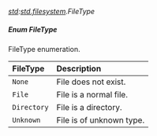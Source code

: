 _[std](../../modules/std/std-module.md):[std.filesystem](../../modules/std/std-filesystem.md).FileType_
##### Enum FileType
FileType enumeration.

| FileType		| Description
|:--------------|:-----------
| `None`		| File does not exist.
| `File`		| File is a normal file.
| `Directory`	| File is a directory.
| `Unknown`		| File is of unknown type.
